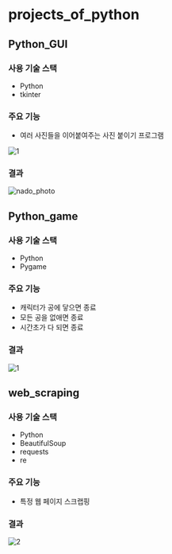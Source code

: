 # projects_of_python

## Python_GUI

### 사용 기술 스택
- Python
- tkinter

### 주요 기능
- 여러 사진들을 이어붙여주는 사진 붙이기 프로그램

![1](https://user-images.githubusercontent.com/66678112/113998731-4e3af300-9894-11eb-8688-b4159fb169ed.png)



### 결과
![nado_photo](https://user-images.githubusercontent.com/66678112/113998734-4f6c2000-9894-11eb-8a29-79ad4298fffa.png)

## Python_game

### 사용 기술 스택
- Python
- Pygame

### 주요 기능
- 캐릭터가 공에 닿으면 종료
- 모든 공을 없애면 종료
- 시간초가 다 되면 종료

### 결과

![1](https://user-images.githubusercontent.com/66678112/113999728-43349280-9895-11eb-8c2c-d18ca94fd035.png)

## web_scraping

### 사용 기술 스택
- Python
- BeautifulSoup
- requests
- re

### 주요 기능
- 특정 웹 페이지 스크랩핑 

### 결과

![2](https://user-images.githubusercontent.com/66678112/114009286-f86b4880-989d-11eb-86d8-f2f199f26f99.png)





